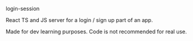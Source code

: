 login-session

React TS and JS server for a login / sign up part of an app.

Made for dev learning purposes. Code is not recommended for real use.
